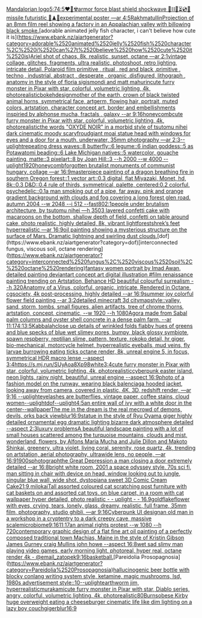 [Mandalorian logo](https://www.ebank.nz/aiartgenerator?category=Mandalorian%2520logo)[5:7](https://www.ebank.nz/aiartgenerator?category=5%3A7)[4:5](https://www.ebank.nz/aiartgenerator?category=4%3A5)[❤️‍🔥☢️armor force blast shield shockwave 🧪⛓🧨⏳💿🚧missile futuristic 🧩♟🎼experimental poster —ar 4:5](https://www.ebank.nz/aiartgenerator?category=%E2%9D%A4%EF%B8%8F%E2%80%8D%F0%9F%94%A5%E2%98%A2%EF%B8%8Farmor%2520force%2520blast%2520shield%2520shockwave%2520%F0%9F%A7%AA%E2%9B%93%F0%9F%A7%A8%E2%8F%B3%F0%9F%92%BF%F0%9F%9A%A7missile%2520futuristic%2520%F0%9F%A7%A9%E2%99%9F%F0%9F%8E%BCexperimental%2520poster%2520%E2%80%94ar%25204%3A5)[Rakhmatullin](https://www.ebank.nz/aiartgenerator?category=Rakhmatullin)[Projection of an 8mm film reel showing a factory in an Appalachian valley with billowing black smoke.](https://www.ebank.nz/aiartgenerator?category=Projection%2520of%2520an%25208mm%2520film%2520reel%2520showing%2520a%2520factory%2520in%2520an%2520Appalachian%2520valley%2520with%2520billowing%2520black%2520smoke.)[adorable animated jelly fish character, i can't believe how cute it is](https://www.ebank.nz/aiartgenerator?category=adorable%2520animated%2520jelly%2520fish%2520character%2C%2520i%2520can%27t%2520believe%2520how%2520cute%2520it%2520is)[Ariel shot of chaos, 8k, realistic, sunset, octane —ar 2:1](https://www.ebank.nz/aiartgenerator?category=Ariel%2520shot%2520of%2520chaos%2C%25208k%2C%2520realistic%2C%2520sunset%2C%2520octane%2520%E2%80%94ar%25202%3A1)[vintage collage, glitches, fragments, ultra realistic, photoshoot, retro lighting, intricate detail, Polaroid film primitive , ritual , red and black ,primitive , techno , industrial, abstract , desperate , organic ,disfigured, lithograph , anatomy in the style of floria sigismondi and matt mahurin](https://www.ebank.nz/aiartgenerator?category=vintage%2520collage%2C%2520glitches%2C%2520fragments%2C%2520ultra%2520realistic%2C%2520photoshoot%2C%2520retro%2520lighting%2C%2520intricate%2520detail%2C%2520Polaroid%2520film%2520primitive%2520%2C%2520ritual%2520%2C%2520red%2520and%2520black%2520%2Cprimitive%2520%2C%2520techno%2520%2C%2520industrial%2C%2520abstract%2520%2C%2520desperate%2520%2C%2520organic%2520%2Cdisfigured%2C%2520lithograph%2520%2C%2520anatomy%2520in%2520the%2520style%2520of%2520floria%2520sigismondi%2520and%2520matt%2520mahurin)[cute furry monster in Pixar with star, colorful, volumetric lighting, 4k, photorealistic](https://www.ebank.nz/aiartgenerator?category=cute%2520furry%2520monster%2520in%2520Pixar%2520with%2520star%2C%2520colorful%2C%2520volumetric%2520lighting%2C%25204k%2C%2520photorealistic)[bokeh](https://www.ebank.nz/aiartgenerator?category=bokeh)[design](https://www.ebank.nz/aiartgenerator?category=design)[mother of the earth, crown of black twisted animal horns, symmetrical face, artgerm, flowing hair, portrait, muted colors, artstation, character concept art, border and embellishments inspiried by alphonse mucha, fractals , galaxy --ar 9:16](https://www.ebank.nz/aiartgenerator?category=mother%2520of%2520the%2520earth%2C%2520crown%2520of%2520black%2520twisted%2520animal%2520horns%2C%2520symmetrical%2520face%2C%2520artgerm%2C%2520flowing%2520hair%2C%2520portrait%2C%2520muted%2520colors%2C%2520artstation%2C%2520character%2520concept%2520art%2C%2520border%2520and%2520embellishments%2520inspiried%2520by%2520alphonse%2520mucha%2C%2520fractals%2520%2C%2520galaxy%2520--ar%25209%3A16)[honeycomb](https://www.ebank.nz/aiartgenerator?category=honeycomb)[cute furry monster in Pixar with star, colorful, volumetric lighting, 4k, photorealistic](https://www.ebank.nz/aiartgenerator?category=cute%2520furry%2520monster%2520in%2520Pixar%2520with%2520star%2C%2520colorful%2C%2520volumetric%2520lighting%2C%25204k%2C%2520photorealistic)[the words "OXYDE NOIR" in a morbid style of tsutomu nihei dark cinematic moody scary](https://www.ebank.nz/aiartgenerator?category=the%2520words%2520%22OXYDE%2520NOIR%22%2520in%2520a%2520morbid%2520style%2520of%2520tsutomu%2520nihei%2520dark%2520cinematic%2520moody%2520scary)[froud](https://www.ebank.nz/aiartgenerator?category=froud)[giant moai statue head with windows for eyes and a door for a mouth, underwater, 35mm photography —ar 2:3](https://www.ebank.nz/aiartgenerator?category=giant%2520moai%2520statue%2520head%2520with%2520windows%2520for%2520eyes%2520and%2520a%2520door%2520for%2520a%2520mouth%2C%2520underwater%2C%252035mm%2520photography%2520%E2%80%94ar%25202%3A3)[--uplight](https://www.ebank.nz/aiartgenerator?category=--uplight)[repeating dress waves::8 butterfly::6 legume::6 indian goddess::5 as Potawatomi beading::6 Lake Michigan natives::5 watercolor, gouache painting, matte::3 pixelart::8 by Joan Hill::3 --h 2000 --w 4000 --uplight](https://www.ebank.nz/aiartgenerator?category=repeating%2520dress%2520waves%3A%3A8%2520butterfly%3A%3A6%2520legume%3A%3A6%2520indian%2520goddess%3A%3A5%2520as%2520Potawatomi%2520beading%3A%3A6%2520Lake%2520Michigan%2520natives%3A%3A5%2520watercolor%2C%2520gouache%2520painting%2C%2520matte%3A%3A3%2520pixelart%3A%3A8%2520by%2520Joan%2520Hill%3A%3A3%2520--h%25202000%2520--w%25204000%2520--uplight)[1920](https://www.ebank.nz/aiartgenerator?category=1920)[honeycomb](https://www.ebank.nz/aiartgenerator?category=honeycomb)[forgotten brutalist monuments of communist hungary, collage —ar 16:9](https://www.ebank.nz/aiartgenerator?category=forgotten%2520brutalist%2520monuments%2520of%2520communist%2520hungary%2C%2520collage%2520%E2%80%94ar%252016%3A9)[masterpiece painting of a dragon breathing fire in southern Oregon forest::1 vector art::0.3 digital, flat Miyazaki, Monet, hd, 8k::0.3 D&D::0.4 rule of thirds, symmetrical, palette, centered:0.2 colorful, psychedelic::0.1](https://www.ebank.nz/aiartgenerator?category=masterpiece%2520painting%2520of%2520a%2520dragon%2520breathing%2520fire%2520in%2520southern%2520Oregon%2520forest%3A%3A1%2520vector%2520art%3A%3A0.3%2520digital%2C%2520flat%2520Miyazaki%2C%2520Monet%2C%2520hd%2C%25208k%3A%3A0.3%2520D%26D%3A%3A0.4%2520rule%2520of%2520thirds%2C%2520symmetrical%2C%2520palette%2C%2520centered%3A0.2%2520colorful%2C%2520psychedelic%3A%3A0.1)[a man smoking out of a pipe, far away. pink and orange gradient background with clouds and fog covering a long forest glen road.  autumn 2004 --w 2048 --i 512 --fast](https://www.ebank.nz/aiartgenerator?category=a%2520man%2520smoking%2520out%2520of%2520a%2520pipe%2C%2520far%2520away.%2520pink%2520and%2520orange%2520gradient%2520background%2520with%2520clouds%2520and%2520fog%2520covering%2520a%2520long%2520forest%2520glen%2520road.%2520%2520autumn%25202004%2520--w%25202048%2520--i%2520512%2520--fast)[80](https://www.ebank.nz/aiartgenerator?category=80)[2:1](https://www.ebank.nz/aiartgenerator?category=2%3A1)[people under brutalism architecture, by tsutomu nihei —h 350](https://www.ebank.nz/aiartgenerator?category=people%2520under%2520brutalism%2520architecture%2C%2520by%2520tsutomu%2520nihei%2520%E2%80%94h%2520350)[3 layered confetti cake with macaroons on the bottom, shallow depth of field, confetti on table around cake, photo realistic, highly detailed, 8k, vibrant light](https://www.ebank.nz/aiartgenerator?category=3%2520layered%2520confetti%2520cake%2520with%2520macaroons%2520on%2520the%2520bottom%2C%2520shallow%2520depth%2520of%2520field%2C%2520confetti%2520on%2520table%2520around%2520cake%2C%2520photo%2520realistic%2C%2520highly%2520detailed%2C%25208k%2C%2520vibrant%2520light)[forest](https://www.ebank.nz/aiartgenerator?category=forest)[shrek’s feet hyperrealistic —ar 16:9](https://www.ebank.nz/aiartgenerator?category=shrek%E2%80%99s%2520feet%2520hyperrealistic%2520%E2%80%94ar%252016%3A9)[oil painting showing a mysterious structure on the surface of Mars. Dramatic lightning and swirling dust clouds.](https://www.ebank.nz/aiartgenerator?category=oil%2520painting%2520showing%2520a%2520mysterious%2520structure%2520on%2520the%2520surface%2520of%2520Mars.%2520Dramatic%2520lightning%2520and%2520swirling%2520dust%2520clouds.)[dof](https://www.ebank.nz/aiartgenerator?category=dof)[interconnected fungus, viscous soil, octane rendering](https://www.ebank.nz/aiartgenerator?category=interconnected%2520fungus%2C%2520viscous%2520soil%2C%2520octane%2520rendering)[fantasy women portrait by Imad Awan, detailed painting deviantart concept art digital illustration #film renaissance painting trending on Artstation, Behance HD beautiful colourful surrealism --h 320](https://www.ebank.nz/aiartgenerator?category=fantasy%2520women%2520portrait%2520by%2520Imad%2520Awan%2C%2520detailed%2520painting%2520deviantart%2520concept%2520art%2520digital%2520illustration%2520%23film%2520renaissance%2520painting%2520trending%2520on%2520Artstation%2C%2520Behance%2520HD%2520beautiful%2520colourful%2520surrealism%2520--h%2520320)[Anatomy of a Virus, colorful, organic, intricate, Rendered in Octane, cgsociety, 4k post-processing, highly detailed --ar 16:9](https://www.ebank.nz/aiartgenerator?category=Anatomy%2520of%2520a%2520Virus%2C%2520colorful%2C%2520organic%2C%2520intricate%2C%2520Rendered%2520in%2520Octane%2C%2520cgsociety%2C%25204k%2520post-processing%2C%2520highly%2520detailed%2520--ar%252016%3A9)[summer joy colorful flower field painting --ar 3:2](https://www.ebank.nz/aiartgenerator?category=summer%2520joy%2520colorful%2520flower%2520field%2520painting%2520--ar%25203%3A2)[detailed,](https://www.ebank.nz/aiartgenerator?category=detailed%2C)[minecraft 3d city](https://www.ebank.nz/aiartgenerator?category=minecraft%25203d%2520city)[map](https://www.ebank.nz/aiartgenerator?category=map)[style::](https://www.ebank.nz/aiartgenerator?category=style%3A%3A)[valley, sand, storm, tombs, small figures, alien artifacts, tree of chrome thorns, artstation, concept, cinematic, --w 1920 --h 1080](https://www.ebank.nz/aiartgenerator?category=valley%2C%2520sand%2C%2520storm%2C%2520tombs%2C%2520small%2520figures%2C%2520alien%2520artifacts%2C%2520tree%2520of%2520chrome%2520thorns%2C%2520artstation%2C%2520concept%2C%2520cinematic%2C%2520--w%25201920%2520--h%25201080)[Agora made from Sabal palm columns and oyster shell concrete in a dense palm farm. --ar 11:17](https://www.ebank.nz/aiartgenerator?category=Agora%2520made%2520from%2520Sabal%2520palm%2520columns%2520and%2520oyster%2520shell%2520concrete%2520in%2520a%2520dense%2520palm%2520farm.%2520--ar%252011%3A17)[4:1](https://www.ebank.nz/aiartgenerator?category=4%3A1)[3:5](https://www.ebank.nz/aiartgenerator?category=3%3A5)[Kabbalah](https://www.ebank.nz/aiartgenerator?category=Kabbalah)[close up details of wrinkled folds flabby hues of greens and blue specks of blue wet slimey pores, bumpy, black glossy symbiote, spawn respberry, reptilian slime, pattern, texture, rokoko detail, hr giger, bio-mechanical, motorcycle helmet, hyperrealistic eyeballs, mud veins, fly larvae burrowing eating ticks octane render, 8k, unreal engine 5, in focus, symmetrical HDR macro lense --aspect 3:4](https://www.ebank.nz/aiartgenerator?category=close%2520up%2520details%2520of%2520wrinkled%2520folds%2520flabby%2520hues%2520of%2520greens%2520and%2520blue%2520specks%2520of%2520blue%2520wet%2520slimey%2520pores%2C%2520bumpy%2C%2520black%2520glossy%2520symbiote%2C%2520spawn%2520respberry%2C%2520reptilian%2520slime%2C%2520pattern%2C%2520texture%2C%2520rokoko%2520detail%2C%2520hr%2520giger%2C%2520bio-mechanical%2C%2520motorcycle%2520helmet%2C%2520hyperrealistic%2520eyeballs%2C%2520mud%2520veins%2C%2520fly%2520larvae%2520burrowing%2520eating%2520ticks%2520octane%2520render%2C%25208k%2C%2520unreal%2520engine%25205%2C%2520in%2520focus%2C%2520symmetrical%2520HDR%2520macro%2520lense%2520--aspect%25203%3A4)[<https://s.mj.run/SUyAoa8Xp98>](https://www.ebank.nz/aiartgenerator?category=%3Chttps%3A//s.mj.run/SUyAoa8Xp98%3E)[white](https://www.ebank.nz/aiartgenerator?category=white)[3:4](https://www.ebank.nz/aiartgenerator?category=3%3A4)[cute furry monster in Pixar with star, colorful, volumetric lighting, 4k, photorealistic](https://www.ebank.nz/aiartgenerator?category=cute%2520furry%2520monster%2520in%2520Pixar%2520with%2520star%2C%2520colorful%2C%2520volumetric%2520lighting%2C%25204k%2C%2520photorealistic)[cyberpunk easter island, neon lights, rainy night, beautiful, unreal engine  --aspect 16:9](https://www.ebank.nz/aiartgenerator?category=cyberpunk%2520easter%2520island%2C%2520neon%2520lights%2C%2520rainy%2520night%2C%2520beautiful%2C%2520unreal%2520engine%2520%2520--aspect%252016%3A9)[photo of a fashion model on the runway, wearing black balenciaga hooded jacket, looking away from camera, covered in plastic, 4K, 3D, redshift render, —ar 9:16 --uplight](https://www.ebank.nz/aiartgenerator?category=photo%2520of%2520a%2520fashion%2520model%2520on%2520the%2520runway%2C%2520wearing%2520black%2520balenciaga%2520hooded%2520jacket%2C%2520looking%2520away%2520from%2520camera%2C%2520covered%2520in%2520plastic%2C%25204K%2C%25203D%2C%2520redshift%2520render%2C%2520%E2%80%94ar%25209%3A16%2520--uplight)[eyelashes are butterflies, vintage paper, coffee stains, cloud women](https://www.ebank.nz/aiartgenerator?category=eyelashes%2520are%2520butterflies%2C%2520vintage%2520paper%2C%2520coffee%2520stains%2C%2520cloud%2520women)[--uplight](https://www.ebank.nz/aiartgenerator?category=--uplight)[dof](https://www.ebank.nz/aiartgenerator?category=dof)[--uplight](https://www.ebank.nz/aiartgenerator?category=--uplight)[4:5](https://www.ebank.nz/aiartgenerator?category=4%3A5)[an entire wall of ivy with a white door in the center](https://www.ebank.nz/aiartgenerator?category=an%2520entire%2520wall%2520of%2520ivy%2520with%2520a%2520white%2520door%2520in%2520the%2520center)[--wallpaper](https://www.ebank.nz/aiartgenerator?category=--wallpaper)[The me in the dream is the real me](https://www.ebank.nz/aiartgenerator?category=The%2520me%2520in%2520the%2520dream%2520is%2520the%2520real%2520me)[crowd of demons, devils, orks back view](https://www.ebank.nz/aiartgenerator?category=crowd%2520of%2520demons%2C%2520devils%2C%2520orks%2520back%2520view)[blur](https://www.ebank.nz/aiartgenerator?category=blur)[16:9](https://www.ebank.nz/aiartgenerator?category=16%3A9)[statue in the style of Ryu Oyama giger highly detailed ornamental egg dramatic lighting bizarre dark atmosphere detailed --aspect 2:3](https://www.ebank.nz/aiartgenerator?category=statue%2520in%2520the%2520style%2520of%2520Ryu%2520Oyama%2520giger%2520highly%2520detailed%2520ornamental%2520egg%2520dramatic%2520lighting%2520bizarre%2520dark%2520atmosphere%2520detailed%2520--aspect%25202%3A3)[luxury problems](https://www.ebank.nz/aiartgenerator?category=luxury%2520problems)[A beautiful landscape painting with a lot of small houses scattered among the turquoise mountains, clouds and mist, wonderland, flowers, by Alfons Maria Mucha and Julie Dillon and Makoto Shinkai, greenery, ultra violet, living coral, serenity, rose quartz, 4k, trending on artstation, aerial photography, ultrawide lens, no people, —ar 16:9](https://www.ebank.nz/aiartgenerator?category=A%2520beautiful%2520landscape%2520painting%2520with%2520a%2520lot%2520of%2520small%2520houses%2520scattered%2520among%2520the%2520turquoise%2520mountains%2C%2520clouds%2520and%2520mist%2C%2520wonderland%2C%2520flowers%2C%2520by%2520Alfons%2520Maria%2520Mucha%2520and%2520Julie%2520Dillon%2520and%2520Makoto%2520Shinkai%2C%2520greenery%2C%2520ultra%2520violet%2C%2520living%2520coral%2C%2520serenity%2C%2520rose%2520quartz%2C%25204k%2C%2520trending%2520on%2520artstation%2C%2520aerial%2520photography%2C%2520ultrawide%2520lens%2C%2520no%2520people%2C%2520%E2%80%94ar%252016%3A9)[1900s](https://www.ebank.nz/aiartgenerator?category=1900s)[photograph](https://www.ebank.nz/aiartgenerator?category=photograph)[the Great Depression a man closing a door extremely detailed --ar 16:8](https://www.ebank.nz/aiartgenerator?category=the%2520Great%2520Depression%2520a%2520man%2520closing%2520a%2520door%2520extremely%2520detailed%2520--ar%252016%3A8)[bright white room, 2001 a space odyssey style, 70s sci fi, man sitting in chair with device on head, window looking out to jungle, singular blue wall, wide shot, dystopian](https://www.ebank.nz/aiartgenerator?category=bright%2520white%2520room%2C%25202001%2520a%2520space%2520odyssey%2520style%2C%252070s%2520sci%2520fi%2C%2520man%2520sitting%2520in%2520chair%2520with%2520device%2520on%2520head%2C%2520window%2520looking%2520out%2520to%2520jungle%2C%2520singular%2520blue%2520wall%2C%2520wide%2520shot%2C%2520dystopian)[a sweet 3D Comic Cream Cake](https://www.ebank.nz/aiartgenerator?category=a%2520sweet%25203D%2520Comic%2520Cream%2520Cake)[21:9](https://www.ebank.nz/aiartgenerator?category=21%3A9)[,milokai](https://www.ebank.nz/aiartgenerator?category=%2Cmilokai)[Tall assorted coloured cat scratching post furniture with cat baskets on and assorted cat toys, on blue carpet, in a room with cat wallpaper hyper detailed, photo realistic - - uplight - - 16.9](https://www.ebank.nz/aiartgenerator?category=Tall%2520assorted%2520coloured%2520cat%2520scratching%2520post%2520furniture%2520with%2520cat%2520baskets%2520on%2520and%2520assorted%2520cat%2520toys%2C%2520on%2520blue%2520carpet%2C%2520in%2520a%2520room%2520with%2520cat%2520wallpaper%2520hyper%2520detailed%2C%2520photo%2520realistic%2520-%2520-%2520uplight%2520-%2520-%252016.9)[goldflake](https://www.ebank.nz/aiartgenerator?category=goldflake)[flower with eyes, crying, tears, lonely, glass, dreamy, realistic, full frame, 35mm film, photography, studio ghibli, —ar 9:16](https://www.ebank.nz/aiartgenerator?category=flower%2520with%2520eyes%2C%2520crying%2C%2520tears%2C%2520lonely%2C%2520glass%2C%2520dreamy%2C%2520realistic%2C%2520full%2520frame%2C%252035mm%2520film%2C%2520photography%2C%2520studio%2520ghibli%2C%2520%E2%80%94ar%25209%3A16)[Cyberpunk UI design](https://www.ebank.nz/aiartgenerator?category=Cyberpunk%2520UI%2520design)[an old man in a workshop in a crypt](https://www.ebank.nz/aiartgenerator?category=an%2520old%2520man%2520in%2520a%2520workshop%2520in%2520a%2520crypt)[entry to a dark creepy cave, massive scale](https://www.ebank.nz/aiartgenerator?category=entry%2520to%2520a%2520dark%2520creepy%2520cave%2C%2520massive%2520scale)[microbiome](https://www.ebank.nz/aiartgenerator?category=microbiome)[9:16](https://www.ebank.nz/aiartgenerator?category=9%3A16)[11:17](https://www.ebank.nz/aiartgenerator?category=11%3A17)[an animal rights protest --w 1080 --h 720](https://www.ebank.nz/aiartgenerator?category=an%2520animal%2520rights%2520protest%2520--w%25201080%2520--h%2520720)[contemporary graphic design of a flat fine art oil painting of a perfectly composed traditional town Machias, Maine in the style of Kristin Gibson James Gurney craig Mullins john howe --aspect 16:8](https://www.ebank.nz/aiartgenerator?category=contemporary%2520graphic%2520design%2520of%2520a%2520flat%2520fine%2520art%2520oil%2520painting%2520of%2520a%2520perfectly%2520composed%2520traditional%2520town%2520Machias%2C%2520Maine%2520in%2520the%2520style%2520of%2520Kristin%2520Gibson%2520James%2520Gurney%2520craig%2520Mullins%2520john%2520howe%2520--aspect%252016%3A8)[wet sad slimy man playing video games, early morning light, photoreal, hyper real, octane render 4k - @email_zatopek](https://www.ebank.nz/aiartgenerator?category=wet%2520sad%2520slimy%2520man%2520playing%2520video%2520games%2C%2520early%2520morning%2520light%2C%2520photoreal%2C%2520hyper%2520real%2C%2520octane%2520render%25204k%2520-%2520%40email_zatopek)[9:16](https://www.ebank.nz/aiartgenerator?category=9%3A16)[basketball.](https://www.ebank.nz/aiartgenerator?category=basketball.)[Pareidolia Prosopagnosia](https://www.ebank.nz/aiartgenerator?category=Pareidolia%2520Prosopagnosia)[hallucinogenic beer bottle with blocky conlang writing system style, ketamine, magic mushrooms, lsd, 1980s advertisement style::10](https://www.ebank.nz/aiartgenerator?category=hallucinogenic%2520beer%2520bottle%2520with%2520blocky%2520conlang%2520writing%2520system%2520style%2C%2520ketamine%2C%2520magic%2520mushrooms%2C%2520lsd%2C%25201980s%2520advertisement%2520style%3A%3A10)[--uplight](https://www.ebank.nz/aiartgenerator?category=--uplight)[earthworm jim, hyperrealistic](https://www.ebank.nz/aiartgenerator?category=earthworm%2520jim%2C%2520hyperrealistic)[murakami](https://www.ebank.nz/aiartgenerator?category=murakami)[cute furry monster in Pixar with star, Diablo series, angry, colorful, volumetric lighting, 4k, photorealistic](https://www.ebank.nz/aiartgenerator?category=cute%2520furry%2520monster%2520in%2520Pixar%2520with%2520star%2C%2520Diablo%2520series%2C%2520angry%2C%2520colorful%2C%2520volumetric%2520lighting%2C%25204k%2C%2520photorealistic)[80](https://www.ebank.nz/aiartgenerator?category=80)[Burns](https://www.ebank.nz/aiartgenerator?category=Burns)[obese Kirby huge overweight eating a cheeseburger cinematic life like dim lighting on a lazy boy couch](https://www.ebank.nz/aiartgenerator?category=obese%2520Kirby%2520huge%2520overweight%2520eating%2520a%2520cheeseburger%2520cinematic%2520life%2520like%2520dim%2520lighting%2520on%2520a%2520lazy%2520boy%2520couch)[giger](https://www.ebank.nz/aiartgenerator?category=giger)[blur](https://www.ebank.nz/aiartgenerator?category=blur)[16:9](https://www.ebank.nz/aiartgenerator?category=16%3A9)